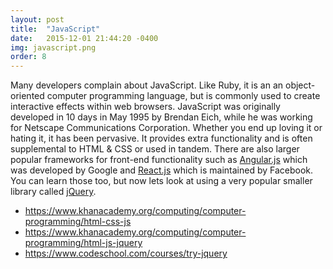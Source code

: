 ```yaml
---
layout: post
title:  "JavaScript"
date:   2015-12-01 21:44:20 -0400
img: javascript.png
order: 8
---
```

Many developers complain about JavaScript. Like Ruby, it is an an object-oriented computer programming language, but is commonly used to create interactive effects within web browsers. JavaScript was originally developed in 10 days in May 1995 by Brendan Eich, while he was working for Netscape Communications Corporation. Whether you end up loving it or hating it, it has been pervasive. It provides extra functionality and is often supplemental to HTML & CSS or used in tandem. There are also larger popular frameworks for front-end functionality such as <a href="https://angularjs.org/">Angular.js</a> which was developed by Google and <a href="https://facebook.github.io/react/">React.js</a> which is maintained by Facebook. You can learn those too, but now lets look at using a very popular smaller library called <a href="https://jquery.com/jQuery">jQuery</a>.

<ul>
	<li><a href="https://www.khanacademy.org/computing/computer-programming/html-css-js">https://www.khanacademy.org/computing/computer-programming/html-css-js</a></li>
	<li><a href="https://www.khanacademy.org/computing/computer-programming/html-js-jquery">https://www.khanacademy.org/computing/computer-programming/html-js-jquery</a></li>
	<li><a href="https://www.codeschool.com/courses/try-jquery">https://www.codeschool.com/courses/try-jquery</a></li>
</ul>
